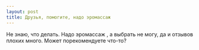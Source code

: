 ```yaml
---
layout: post 
title: Друзья, помогите, надо эромассаж  
--- 
```

Не знаю, что делать. Надо эромассаж , а выбрать не могу, да и отзывов плохих много. Может порекомендуете что-то?